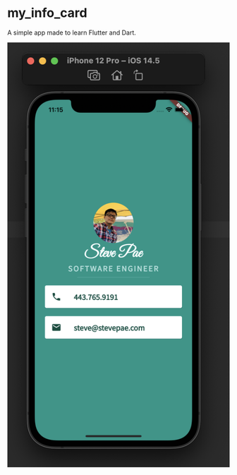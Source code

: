 # my_info_card

A simple app made to learn Flutter and Dart.


![Screenshot](images/my_info_card.png)